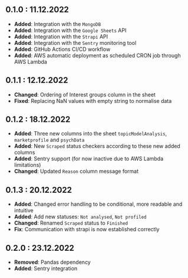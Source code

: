 ## 0.1.0 : 11.12.2022

- **Added**: Integration with the `MongoDB`
- **Added**: Integration with the `Google Sheets` API
- **Added**: Integration with the `Strapi` API
- **Added**: Integration with the `Sentry` monitoring tool
- **Added**: GitHub Actions CI/CD workflow
- **Added**: AWS automatic deployment as scheduled CRON job through AWS Lambda

## 0.1.1 : 12.12.2022

- **Changed**: Ordering of Interest groups column in the sheet
- **Fixed**: Replacing NaN values with empty string to normalise data

## 0.1.2 : 18.12.2022

- **Added**: Three new columns into the sheet `topicModelAnalysis`, `marketprofile` and `psychData`
- **Added**: New `Scraped` status checkers according to these new added columns
- **Added**: Sentry support (for now inactive due to AWS Lambda limitations)
- **Changed**: Updated `Reason` column message format

## 0.1.3 : 20.12.2022

- **Added**: Changed error handling to be conditional, more readable and intuitive
- **Added**: Add new statuses: `Not analysed`, `Not profiled`
- **Changed**: Renamed `Scraped` status to `Finished`
- **Fix**: Communication with strapi is now established correctly

## 0.2.0 : 23.12.2022

- **Removed**: Pandas dependency
- **Added**: Sentry integration
